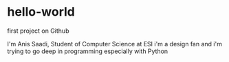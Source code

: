 # hello-world
first project on Github

I'm Anis Saadi, Student of Computer Science at ESI 
i'm a design fan and i'm trying to go deep in programming especially with Python 
